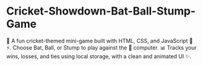 # Cricket-Showdown-Bat-Ball-Stump-Game
🏏 A fun cricket-themed mini-game built with HTML, CSS, and JavaScript 🎨⚡. Choose Bat, Ball, or Stump to play against the 🤖 computer. 📊 Tracks your wins, losses, and ties using local storage, with a clean and animated UI ✨.
